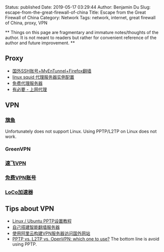 Status: published
Date: 2019-05-17 03:29:44
Author: Benjamin Du
Slug: escape-from-the-great-firewall-of-china
Title: Escape from the Great Firewall of China
Category: Network
Tags: network, internet, great firewall of China, proxy, VPN

**
Things on this page are fragmentary and immature notes/thoughts of the author.
It is not meant to readers but rather for convenient reference of the author and future improvement.
**

## Proxy
- [国外SSH账号+MyEnTunnel+Firefox翻墙](http://www.qttc.net/201211247.html)
- [ linux squid 代理服务器实例配置](http://blog.163.com/koumm@126/blog/static/95403837200921993156900/)
- [免费代理服务器](http://www.proxy360.cn/default.aspx)
- [有必要 - 上网代理](http://www.youbiyao.net/)


## VPN
### [旗鱼](http://www.doorss.com/)
Unfortunately does not support Linux. Using PPTP/L2TP on Linux does not work. 
### GreenVPN
### [速飞VPN](http://www.sfvpn.com.cn/)
### [免费VPN账号](http://www.williamlong.info/blog/archives/397.html)
### [LoCo加速器](http://vp.locovpn.com/)

## Tips about VPN
- [Linux / Ubuntu PPTP设置教程](http://vp.locovpn.com/mannul/5855.html)
- [自己搭建智能翻墙服务器](http://www.tuicool.com/articles/7zEJ7v)
- [使用阿里云构建VPN服务器访问国外网站](http://hivenkay.me/2015/06/27/使用阿里云构建vpn服务器访问国外网站/)
- [PPTP vs. L2TP vs. OpenVPN: which one to use?](https://vpn.ac/knowledgebase/36/PPTP-vs-L2TP-vs-OpenVPN-which-one-to-use.html)
The bottom line is avoid using PPTP.
